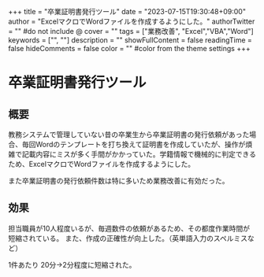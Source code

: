 +++
title = "卒業証明書発行ツール"
date = "2023-07-15T19:30:48+09:00"
author = "ExcelマクロでWordファイルを作成するようにした。"
authorTwitter = "" #do not include @
cover = ""
tags = ["業務改善", "Excel","VBA","Word"]
keywords = ["", ""]
description = ""
showFullContent = false
readingTime = false
hideComments = false
color = "" #color from the theme settings
+++

# 卒業証明書発行ツール

## 概要
教務システムで管理していない昔の卒業生から卒業証明書の発行依頼があった場合、毎回Wordのテンプレートを打ち換えて証明書を作成していたが、操作が煩雑で記載内容にミスが多く手間がかかっていた。学籍情報で機械的に判定できるため、ExcelマクロでWordファイルを作成するようにした。

また卒業証明書の発行依頼件数は特に多いため業務改善に有効だった。

## 効果
担当職員が10人程度いるが、毎週数件の依頼があるため、その都度作業時間が短縮されている。
また、作成の正確性が向上した。（英単語入力のスペルミスなど）

1件あたり 20分→2分程度に短縮された。